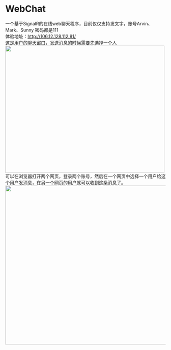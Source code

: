 # WebChat
一个基于SignalR的在线web聊天程序，目前仅仅支持发文字，账号Arvin、Mark、Sunny 密码都是111
<br>体验地址：http://106.12.128.112:81/
<br>这是用户的聊天窗口，发送消息的时候需要先选择一个人
<br><img src='http://106.12.128.112:81/images/聊天窗口.png' width="500px" height="400px">
<br>可以在浏览器打开两个网页，登录两个账号，然后在一个网页中选择一个用户给这个用户发消息，在另一个网页的用户就可以收到这条消息了。
<br><img src='http://106.12.128.112:81/images/聊天窗口1.png' width="600px"
height="500px">
